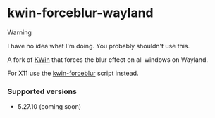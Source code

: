 # kwin-forceblur-wayland
> [!WARNING]  
> I have no idea what I'm doing. You probably shouldn't use this.

A fork of [KWin](https://invent.kde.org/plasma/kwin) that forces the blur effect on all windows on Wayland.

For X11 use the [kwin-forceblur](https://github.com/esjeon/kwin-forceblur) script instead.

### Supported versions
- 5.27.10 (coming soon)

